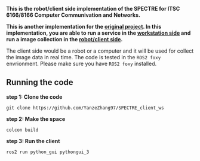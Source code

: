**This is the robot/client side implementation of the SPECTRE for ITSC 6166/8166 Computer Communivation and Networks.**

**This is another implementation for the [original project](https://github.com/ibrahim-anas/SPECTRE-ROS2). In this implementation, you are able to run a service in the [workstation side](https://github.com/YanzeZhang97/SPECTRE_server_ws) and run a image collection in the [robot/client side](https://github.com/YanzeZhang97/SPECTRE_client_ws).**

The client side would be a robot or a computer and it will be used for collect the image data in real time. The code is tested in the `ROS2 foxy` envrionment. Please make sure you have `ROS2 foxy` installed.

## Running the code

**step 1: Clone the code**

`git clone https://github.com/YanzeZhang97/SPECTRE_client_ws`

**step 2: Make the space**

`colcon build`

**step 3: Run the client**

`ros2 run python_gui pythongui_3`

